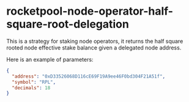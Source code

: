 # rocketpool-node-operator-half-square-root-delegation

This is a strategy for staking node operators, it returns the half square rooted node effective stake balance given a delegated node address.

Here is an example of parameters:

```json
{
  "address": "0xD33526068D116cE69F19A9ee46F0bd304F21A51f",
  "symbol": "RPL",
  "decimals": 18
}
```
